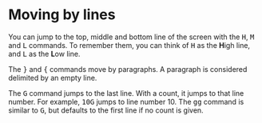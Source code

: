 # Moving by lines

You can jump to the top, middle and bottom line of the screen with the
<kbd>H</kbd>, <kbd>M</kbd> and <kbd>L</kbd> commands. To remember them,
you can think of <kbd>H</kbd> as the **H**igh line, and <kbd>L</kbd> as
the **L**ow line.

The <kbd>}</kbd> and <kbd>{</kbd> commands move by paragraphs. A
paragraph is considered delimited by an empty line.

The <kbd>G</kbd> command jumps to the last line. With a count, it jumps
to that line number. For example, <kbd>10G</kbd> jumps to line number
10. The <kbd>gg</kbd> command is similar to <kbd>G</kbd>, but defaults
to the first line if no count is given.


